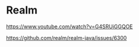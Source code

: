 # Realm

https://www.youtube.com/watch?v=G4SRUiGGQOE

https://github.com/realm/realm-java/issues/6300
